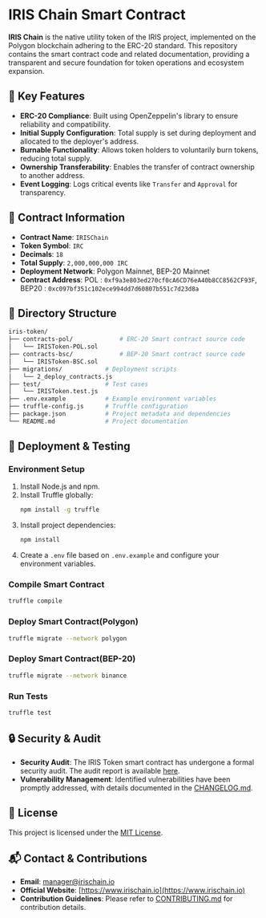 
# IRIS Chain Smart Contract

**IRIS Chain** is the native utility token of the IRIS project, implemented on the Polygon blockchain adhering to the ERC-20 standard. This repository contains the smart contract code and related documentation, providing a transparent and secure foundation for token operations and ecosystem expansion.

## 🔧 Key Features

- **ERC-20 Compliance**: Built using OpenZeppelin's library to ensure reliability and compatibility.
- **Initial Supply Configuration**: Total supply is set during deployment and allocated to the deployer's address.
- **Burnable Functionality**: Allows token holders to voluntarily burn tokens, reducing total supply.
- **Ownership Transferability**: Enables the transfer of contract ownership to another address.
- **Event Logging**: Logs critical events like `Transfer` and `Approval` for transparency.

## 📄 Contract Information

- **Contract Name**: `IRISChain`
- **Token Symbol**: `IRC`
- **Decimals**: `18`
- **Total Supply**: `2,000,000,000 IRC`
- **Deployment Network**: Polygon Mainnet, BEP-20 Mainnet
- **Contract Address**: POL : `0xf9a3e803ed270cf0cA6CD76eA40b8CC8562CF93F`, BEP20 : `0xc097bf351c102ece994dd7d60807b551c7d23d8a`

## 📁 Directory Structure

```bash
iris-token/
├── contracts-pol/             # ERC-20 Smart contract source code
│   └── IRISToken-POL.sol
├── contracts-bsc/             # BEP-20 Smart contract source code
│   └── IRISToken-BSC.sol
├── migrations/            # Deployment scripts
│   └── 2_deploy_contracts.js
├── test/                  # Test cases
│   └── IRISToken.test.js
├── .env.example           # Example environment variables
├── truffle-config.js      # Truffle configuration
├── package.json           # Project metadata and dependencies
└── README.md              # Project documentation
```

## 🚀 Deployment & Testing

### Environment Setup

1. Install Node.js and npm.
2. Install Truffle globally:
   ```bash
   npm install -g truffle
   ```
3. Install project dependencies:
   ```bash
   npm install
   ```
4. Create a `.env` file based on `.env.example` and configure your environment variables.

### Compile Smart Contract

```bash
truffle compile
```

### Deploy Smart Contract(Polygon)

```bash
truffle migrate --network polygon
```

### Deploy Smart Contract(BEP-20)

```bash
truffle migrate --network binance
```

### Run Tests

```bash
truffle test
```

## 🔒 Security & Audit

- **Security Audit**: The IRIS Token smart contract has undergone a formal security audit. The audit report is available [here](https://github.com/your-org/iris-token/audit-report.pdf).
- **Vulnerability Management**: Identified vulnerabilities have been promptly addressed, with details documented in the [CHANGELOG.md](https://github.com/your-org/iris-token/CHANGELOG.md).

## 📄 License

This project is licensed under the [MIT License](https://opensource.org/licenses/MIT).

## 📬 Contact & Contributions

- **Email**: manager@irischain.io
- **Official Website**: [https://www.irischain.io](https://www.irischain.io)
- **Contribution Guidelines**: Please refer to [CONTRIBUTING.md](https://github.com/IRISCHAIN/token-contract/CONTRIBUTING.md) for contribution details.
